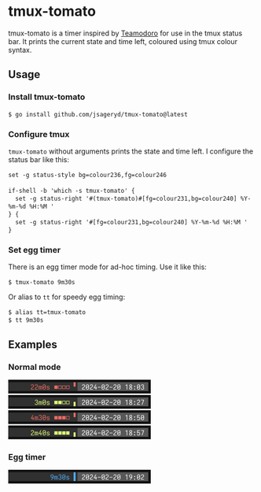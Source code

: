 # tmux-tomato

tmux-tomato is a timer inspired by [Teamodoro](https://www.teamodoro.com/) for
use in the tmux status bar. It prints the current state and time left, coloured
using tmux colour syntax.

## Usage

### Install tmux-tomato

```
$ go install github.com/jsageryd/tmux-tomato@latest
```

### Configure tmux

`tmux-tomato` without arguments prints the state and time left. I configure the
status bar like this:

```tmux
set -g status-style bg=colour236,fg=colour246

if-shell -b 'which -s tmux-tomato' {
  set -g status-right '#(tmux-tomato)#[fg=colour231,bg=colour240] %Y-%m-%d %H:%M '
} {
  set -g status-right '#[fg=colour231,bg=colour240] %Y-%m-%d %H:%M '
}
```

### Set egg timer

There is an egg timer mode for ad-hoc timing. Use it like this:

```
$ tmux-tomato 9m30s
```

Or alias to `tt` for speedy egg timing:

```
$ alias tt=tmux-tomato
$ tt 9m30s
```

## Examples

### Normal mode
<img src="img/state-01.png" width="290px">
<img src="img/state-02.png" width="290px">
<img src="img/state-03.png" width="290px">
<img src="img/state-04.png" width="290px">

### Egg timer
<img src="img/state-egg.png" width="290px">
